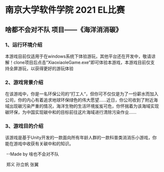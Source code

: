 # 南京大学软件学院 2021 EL比赛

## 啥都不会对不队 项目——《海洋消消碳》

### 1、运行环境介绍

​	本游戏目前仅适用于在windows系统下体验游玩，其他平台还在开发中，敬请谅解！clone项目后点击“XiaoxiaoleGame.exe”即可体验本游戏，本游戏目前仅支持全屏游玩，以获得更好的游玩体验

### 2、游戏背景介绍

​	在该游戏中，你是一名环保公司的“打工人“，但你可不仅仅是为了一份薪水而加入公司，你的内心有着追求地球环保绿色的伟大愿望......近日，你公司收到了附近海域出现碳污染严重的情况，海洋生物的生活环境岌岌可危，你怀揣着为该海域实现碳环保，为中国实现碳中和的目标前往这片海域进行清除污染作业......

### 3、游戏目的介绍

​	该游戏是基于Unity开发的一款面向所有年龄人群的一款科普类消消乐小游戏，你能在游戏中收获有关碳中和的知识。







​																				--Made by 啥也不会对不队

​																					     郑义 孙立帆 张翼
